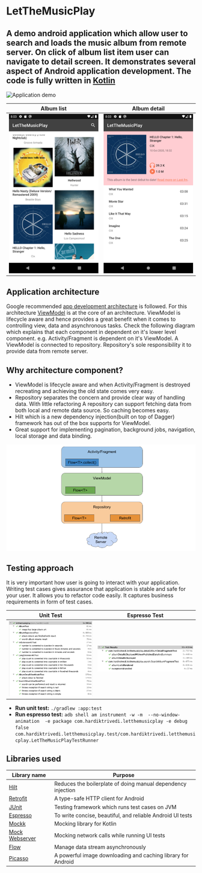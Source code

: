 # LetTheMusicPlay
A demo android application which allow user to search and loads the music album from remote server. 
On click of album list item user can navigate to detail screen. It demonstrates several aspect of Android application development.
The code is fully written in [Kotlin](https://kotlinlang.org/)
---
![Application demo](media/AppDemo.gif)

| Album list | Album detail |
| ----------- | ----------- |
| ![List](media/Screenshot_list.png) | ![Detail](media/Screenshot_detail.png) |

## Application architecture
Google recommended [app development architecture](https://developer.android.com/jetpack/guide) is followed. 
For this architecture [ViewModel](https://developer.android.com/topic/libraries/architecture/viewmodel) is at the core of an architecture. 
ViewModel is lifecycle aware and hence provides a great benefit when it comes to controlling view, data and asynchronous tasks.
Check the following diagram which explains that each component in dependent on it's lower level component. e.g. Activity/Fragment is dependent on it's ViewModel.
A ViewModel is connected to repository. Repository's sole responsibility it to provide data from remote server.

## Why architecture component?
- ViewModel is lifecycle aware and when Activity/Fragment is destroyed recreating and achieving the old state comes very easy.
- Repository separates the concern and provide clear way of handling data. With little refactoring A repository can support fetching data from both local and remote data source. So caching becomes easy.
- Hilt which is a new dependency injection(built on top of Dagger) framework has out of the box supports for ViewModel. 
- Great support for implementing pagination, background jobs, navigation, local storage and data binding.

![App architecture](media/LetTheMusicPlayArchitecture.png)

## Testing approach
It is very important how user is going to interact with your application. Writing test cases gives assurance that application is stable and safe for your user.
It allows you to refactor code easily.
It captures business requirements in form of test cases.

| Unit Test | Espresso Test |
| ----------- | ----------- |
| ![Unit test](media/UnitTest.png) | ![Espresso test](media/UI_test.png) |

- **Run unit test:** `./gradlew :app:test`
- **Run espresso test:** `adb shell am instrument -w -m  --no-window-animation  -e package com.hardiktrivedi.letthemusicplay -e debug false com.hardiktrivedi.letthemusicplay.test/com.hardiktrivedi.letthemusicplay.LetTheMusicPlayTestRunner`

## Libraries used
| Library name | Purpose |
| ----------- | ----------- |
| [Hilt](https://developer.android.com/training/dependency-injection/hilt-android) | Reduces the boilerplate of doing manual dependency injection |
| [Retrofit](https://square.github.io/retrofit/) | A type-safe HTTP client for Android  |
| [JUnit](https://junit.org/junit4/) | Testing framework which runs test cases on JVM  |
| [Espresso](https://developer.android.com/training/testing/espresso) | To write concise, beautiful, and reliable Android UI tests |
| [Mockk](https://mockk.io/) | Mocking library for Kotlin  |
| [Mock Webserver](https://github.com/square/okhttp/tree/master/mockwebserver) | Mocking network calls while running UI tests |
| [Flow](https://kotlinlang.org/docs/flow.html) | Manage data stream asynchronously |
| [Picasso](https://square.github.io/picasso/) | A powerful image downloading and caching library for Android  |
